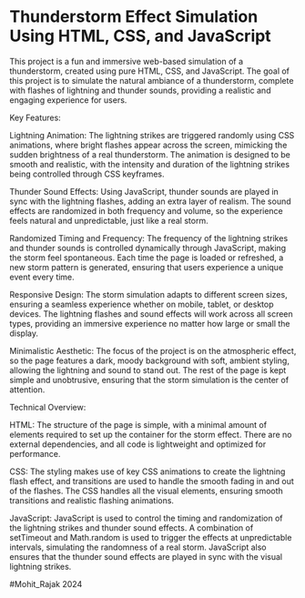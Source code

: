 # Thunderstorm Effect Simulation Using HTML, CSS, and JavaScript
This project is a fun and immersive web-based simulation of a thunderstorm, created using pure HTML, CSS, and JavaScript. The goal of this project is to simulate the natural ambiance of a thunderstorm, complete with flashes of lightning and thunder sounds, providing a realistic and engaging experience for users.

Key Features:

Lightning Animation: The lightning strikes are triggered randomly using CSS animations, where bright flashes appear across the screen, mimicking the sudden brightness of a real thunderstorm. The animation is designed to be smooth and realistic, with the intensity and duration of the lightning strikes being controlled through CSS keyframes.

Thunder Sound Effects: Using JavaScript, thunder sounds are played in sync with the lightning flashes, adding an extra layer of realism. The sound effects are randomized in both frequency and volume, so the experience feels natural and unpredictable, just like a real storm.

Randomized Timing and Frequency: The frequency of the lightning strikes and thunder sounds is controlled dynamically through JavaScript, making the storm feel spontaneous. Each time the page is loaded or refreshed, a new storm pattern is generated, ensuring that users experience a unique event every time.

Responsive Design: The storm simulation adapts to different screen sizes, ensuring a seamless experience whether on mobile, tablet, or desktop devices. The lightning flashes and sound effects will work across all screen types, providing an immersive experience no matter how large or small the display.

Minimalistic Aesthetic: The focus of the project is on the atmospheric effect, so the page features a dark, moody background with soft, ambient styling, allowing the lightning and sound to stand out. The rest of the page is kept simple and unobtrusive, ensuring that the storm simulation is the center of attention.

Technical Overview:

HTML: The structure of the page is simple, with a minimal amount of elements required to set up the container for the storm effect. There are no external dependencies, and all code is lightweight and optimized for performance.

CSS: The styling makes use of key CSS animations to create the lightning flash effect, and transitions are used to handle the smooth fading in and out of the flashes. The CSS handles all the visual elements, ensuring smooth transitions and realistic flashing animations.

JavaScript: JavaScript is used to control the timing and randomization of the lightning strikes and thunder sound effects. A combination of setTimeout and Math.random is used to trigger the effects at unpredictable intervals, simulating the randomness of a real storm. JavaScript also ensures that the thunder sound effects are played in sync with the visual lightning strikes.



#Mohit_Rajak 2024

